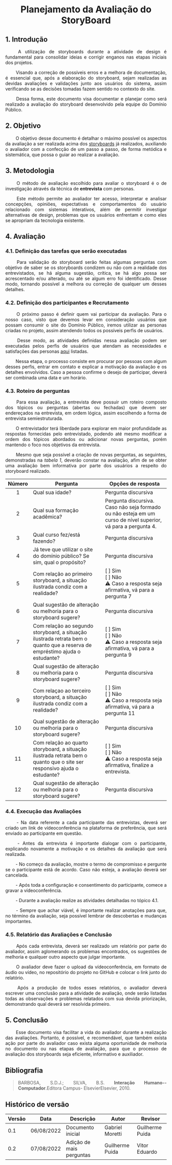 # <center> Planejamento da Avaliação do StoryBoard

<div align="justify">

## 1. Introdução

&emsp;&emsp; A utilização de storyboards durante a atividade de design é fundamental para consolidar ideias e corrigir enganos nas etapas iniciais dos projetos.

&emsp;&emsp; Visando a correção de possíveis erros e a melhora de documentação, é essencial que, após a elaboração do storyboard, sejam realizadas as devidas avaliações e validações junto aos usuários do sistema, assim verificando se as decisões tomadas fazem sentido no contexto do site.

&emsp;&emsp; Dessa forma, este documento visa documentar e planejar como será realizado a avaliação do storyboard desenvolvido pela equipe do Domínio Público.

## 2. Objetivo

&emsp;&emsp; O objetivo desse documento é detalhar o máximo possível os aspectos da avaliação a ser realizada acima dos [storyboards](../Fase1/storyboard.md) já realizados, auxiliando o avaliador com a confecção de um passo a passo, de forma metódica e sistemática, que possa o guiar ao realizar a avaliação.

## 3. Metodologia

&emsp;&emsp; O método de avaliação escolhido para avaliar o storyboard é o de investigação através da técnica de **entrevista** com personas.

&emsp;&emsp; Este método permite ao avaliador ter acesso, interpretar e analisar concepções, opiniões, expectativas e comportamentos do usuário relacionado com sistemas interativos, além de permitir investigar alternativas de design, problemas que os usuários enfrentam e como eles se apropriam da tecnologia existente.

## 4. Avaliação

### 4.1. Definição das tarefas que serão executadas

&emsp;&emsp; Para validação do storyboard serão feitas algumas perguntas com objetivo de saber se os storyboards condizem ou não com a realidade dos entrevistados, se há alguma sugestão, crítica, se há algo possa ser acrescentado e/ou alterado, ou até se algum erro foi identificado. Desse modo, tornando possível a melhora ou correção de qualquer um desses detalhes.

### 4.2. Definição dos participantes e Recrutamento

&emsp;&emsp; O próximo passo é definir quem vai participar da avaliação. Para o nosso caso, visto que devemos levar em consideração usuários que possam consumir o site do Domínio Público, iremos utilizar as personas criadas no projeto, assim atendendo todos os possíveis perfis de usuários.

&emsp;&emsp; Desse modo, as atividades definidas nessa avaliação podem ser executadas pelos perfis de usuários que atendam as necessidades e satisfações das personas [aqui](../../analiseRequisitos/personas.md) listadas.

&emsp;&emsp; Nessa etapa, o processo consiste em procurar por pessoas com algum desses perfis, entrar em contato e explicar a motivação da avaliação e os detalhes envolvidos. Caso a pessoa confirme o desejo de participar, deverá ser combinada uma data e um horário.

### 4.3. Roteiro de perguntas

&emsp;&emsp;  Para essa avaliação, a entrevista deve possuir um roteiro composto dos tópicos ou perguntas (abertas ou fechadas) que devem ser endereçados na entrevista, em ordem lógica, assim escolhendo a forma de entrevista semiestruturada.

&emsp;&emsp; O entrevistador terá liberdade para explorar em maior profundidade as respostas fornecidas pelo entrevistado, podendo até mesmo modificar a ordem dos tópicos abordados ou adicionar novas perguntas, porém mantendo o foco nos objetivos da entrevista.

&emsp;&emsp; Mesmo que seja possível a criação de novas perguntas, as seguintes, demonstradas na _tabela 1_, deverão constar na avaliação, afim de se obter uma avaliação bem informativa por parte dos usuários a respeito do storyboard realizado.

| Número | <center>Pergunta | <center>Opções de resposta |
|:---:|:----------|:-------------------|
| 1 | Qual sua idade? | Pergunta discursiva |
| 2 | Qual sua formação acadêmica? | Pergunta discursiva. Caso não seja formado ou não esteja em um curso de nível superior, vá para a pergunta 4. |
| 3 | Qual curso fez/está fazendo? | Pergunta discursiva |
| 4 | Já teve que utilizar o site do domínio público? Se sim, qual o propósito? | Pergunta discursiva | 
| 5 | Com relação ao primeiro storyboard, a situação ilustrada condiz com a realidade? | [ ] Sim<br>[ ] Não<br>⚠️ Caso a resposta seja afirmativa, vá para a pergunta 7 |
| 6 | Qual sugestão de alteração ou melhoria para o storyboard sugere? | Pergunta discursiva |
| 7 | Com relação ao segundo storyboard, a situação ilustrada retrata bem o quanto que a reserva de empréstimo ajuda o estudante? | [ ] Sim<br>[ ] Não<br>⚠️ Caso a resposta seja afirmativa, vá para a pergunta 9 |
| 8 | Qual sugestão de alteração ou melhoria para o storyboard sugere? | Pergunta discursiva |
| 9 | Com relaçao ao terceiro storyboard, a situação ilustrada condiz com a realidade? | [ ] Sim<br>[ ] Não<br>⚠️ Caso a resposta seja afirmativa, vá para a pergunta 11 |
| 10 | Qual sugestão de alteração ou melhoria para o storyboard sugere? | Pergunta discursiva |
| 11 | Com relação ao quarto storyboard, a situação ilustrada retrata bem o quanto que o site ser responsivo ajuda o estudante? | [ ] Sim<br>[ ] Não<br>⚠️ Caso a resposta seja afirmativa, finalize a entrevista. |
| 12 | Qual sugestão de alteração ou melhoria para o storyboard sugere? | Pergunta discursiva |

### 4.4. Execução das Avaliações

&emsp;&emsp; - Na data referente a cada participante das entrevistas, deverá ser criado um link de vídeoconferência na plataforma de preferência, que será enviado ao participante em questão.

&emsp;&emsp; - Antes da entrevista é importante dialogar com o participante, explicando novamente a motivação e os detalhes da avaliação que será realizada.

&emsp;&emsp; - No começo da avaliação, mostre o termo de compromisso e pergunte se o participante está de acordo. Caso não esteja, a avaliação deverá ser cancelada.

&emsp;&emsp; - Após toda a configuração e consentimento do participante, comece a gravar a vídeoconferência.

&emsp;&emsp; - Durante a avaliação realize as atividades detalhadas no tópico 4.1.

&emsp;&emsp; - Sempre que achar viável, é importante realizar anotações para que, no término da avaliação, seja possível lembrar de descobertas e mudanças importantes.

### 4.5. Relatório das Avaliações e Conclusão

&emsp;&emsp; Após cada entrevista, deverá ser realizado um relatório por parte do avaliador, assim aglomerando os problemas encontrados, os sugestões de melhoria e qualquer outro aspecto que julgar importante.

&emsp;&emsp; O avaliador deve fazer o upload da vídeoconferência, em formato de áudio ou vídeo, no repositório do projeto no GitHub e colocar o link junto do relatório.

&emsp;&emsp; Após a produção de todos esses relatórios, o avaliador deverá escrever uma conclusão para a atividade de avaliação, onde serão listadas todas as observações e problemas relatados com sua devida priorização, demonstrando qual deverá ser resolvida primeiro.

## 5. Conclusão

&emsp;&emsp; Esse documento visa facilitar a vida do avaliador durante a realização das avaliações. Portanto, é possível, e recomendável, que também exista ação por parte do avaliador caso exista alguma oportunidade de melhoria no documento ou nas etapas de avaliação, para que o processo de avaliação dos storyboards seja eficiente, informativo e auxiliador.

## Bibliografia

>BARBOSA, S.D.J.; SILVA, B.S. **Interação Humano--Computador**.Editora Campus- ElsevierElsevier, 2010.

## Histórico de versão

| Versão | Data       | Descrição                                 | Autor        | Revisor   |
| ------ | ---------- | ----------------------------------------- | ------------ | --------- |
| 0.1    | 06/08/2022 | Documento inicial                         | Gabriel Moretti  | Guilherme Puida |
| 0.2    | 07/08/2022 | Adição de mais perguntas                  | Guilherme Puida  | Vitor Eduardo |

</div>
